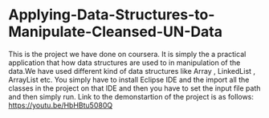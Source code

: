 # Applying-Data-Structures-to-Manipulate-Cleansed-UN-Data
This is the project we have done on coursera. It is simply the a practical application that how data structures are used to in manipulation of the data.We have used different kind of data structures like Array , LinkedList , ArrayList etc.
You simply have to install Eclipse IDE and the import all the classes in the project on that IDE and then you have to set the input file path and then simply run.
Link to the demonstartion of the project is as follows:
https://youtu.be/HbHBtu5080Q
